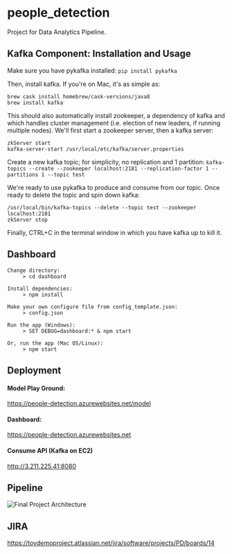 # people_detection
Project for Data Analytics Pipeline. 

## Kafka Component: Installation and Usage

Make sure you have pykafka installed:
```pip install pykafka```

Then, install kafka. If you're on Mac, it's as simple as: 
```
brew cask install homebrew/cask-versions/java8
brew install kafka
```

This should also automatically install zookeeper, a dependency of kafka and which handles cluster management (i.e. election of new leaders, if running multiple nodes). We'll first start a zookeeper server, then a kafka server:

```
zkServer start
kafka-server-start /usr/local/etc/kafka/server.properties
```

Create a new kafka topic; for simplicity, no replication and 1 partition:
```kafka-topics --create --zookeeper localhost:2181 --replication-factor 1 --partitions 1 --topic test```

We're ready to use pykafka to produce and consume from our topic. Once ready to delete the topic and spin down kafka:
```
/usr/local/bin/kafka-topics --delete --topic test --zookeeper localhost:2181
zkServer stop
```
Finally, CTRL+C in the terminal window in which you have kafka up to kill it. 


## Dashboard


```
Change directory:
     > cd dashboard

Install dependencies:
     > npm install

Make your own configure file from config_template.json:
     > config.json

Run the app (Windows):
     > SET DEBUG=dashboard:* & npm start

Or, run the app (Mac OS/Linux):
     > npm start
```

## Deployment
#### Model Play Ground:

https://people-detection.azurewebsites.net/model

#### Dashboard:

https://people-detection.azurewebsites.net

#### Consume API (Kafka on EC2)

http://3.211.225.41:8080

## Pipeline

![Final Project Architecture](/dashboard/public/test/Pipeline.jpg)

## JIRA

https://toydemoproject.atlassian.net/jira/software/projects/PD/boards/14
